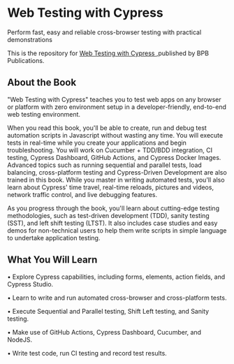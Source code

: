 # Web Testing with Cypress

Perform fast, easy and reliable cross-browser testing with practical demonstrations

This is the repository for [Web Testing with Cypress
](https://bpbonline.com/products/web-testing-with-cypress?_pos=1&_sid=692455404&_ss=r),published by BPB Publications. 

## About the Book
"Web Testing with Cypress" teaches you to test web apps on any browser or platform with zero environment setup in a developer-friendly, end-to-end web testing environment.

When you read this book, you'll be able to create, run and debug test automation scripts in Javascript without wasting any time. You will execute tests in real-time while you create your applications and begin troubleshooting. You will work on Cucumber + TDD/BDD integration, CI testing, Cypress Dashboard, GitHub Actions, and Cypress Docker Images. Advanced topics such as running sequential and parallel tests, load balancing, cross-platform testing and Cypress-Driven Development are also trained in this book. While you master in writing automated tests, you'll also learn about Cypress' time travel, real-time reloads, pictures and videos, network traffic control, and live debugging features.

As you progress through the book, you'll learn about cutting-edge testing methodologies, such as test-driven development (TDD), sanity testing (SST), and left shift testing (LTST). It also includes case studies and easy demos for non-technical users to help them write scripts in simple language to undertake application testing.

## What You Will Learn
•	Explore Cypress capabilities, including forms, elements, action fields, and Cypress Studio.

•	Learn to write and run automated cross-browser and cross-platform tests.

•	Execute Sequential and Parallel testing, Shift Left testing, and Sanity testing.

•	Make use of GitHub Actions, Cypress Dashboard, Cucumber, and NodeJS.

•	Write test code, run CI testing and record test results.
